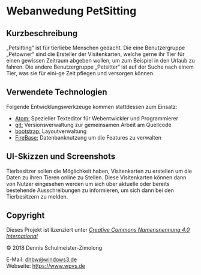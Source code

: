 Webanwedung PetSitting
===============================

Kurzbeschreibung
----------------

„Petsitting“ ist für tierliebe Menschen gedacht. Die eine Benutzergruppe „Petowner“ sind die Ersteller der Visitenkarten, welche gerne ihr Tier für einen gewissen Zeitraum abgeben wollen, um zum Beispiel in den Urlaub zu fahren. Die andere Benutzergruppe „Petsitter“ ist auf der Suche nach einem Tier, was sie für eini-ge Zeit pflegen und versorgen können.


Verwendete Technologien
-----------------------



Folgende Entwicklungswerkzeuge kommen stattdessen zum Einsatz:

 * [Atom:](https://atom.io/) Spezieller Texteditor für Webentwickler und Programmierer
 * [git:](https://git-scm.com/") Versionsverwaltung zur gemeinsamen Arbeit am Quellcode
 * [bootstrap:](https://getbootstrap.com/) Layoutverwaltung
 * [FireBase:](https://firebase.google.com/) Datenbanknutzung um die Features zu verwalten



UI-Skizzen und Screenshots
--------------------------
Tierbesitzer sollen die Möglichkeit haben, Visitenkarten zu erstellen um die Daten zu ihren Tieren online zu Stellen.
Diese Visitenkarten können dann von Nutzer eingesehen werden um sich über aktuelle oder bereits bestehende Ausschreibungen zu informieren, um sich dann bei den Tierbesitzern zu melden.



Copyright
---------

Dieses Projekt ist lizenziert unter
[_Creative Commons Namensnennung 4.0 International_](http://creativecommons.org/licenses/by/4.0/)

© 2018 Dennis Schulmeister-Zimolong <br/>

E-Mail: [dhbw@windows3.de](mailto:dhbw@windows3.de) <br/>
Webseite: https://www.wpvs.de

